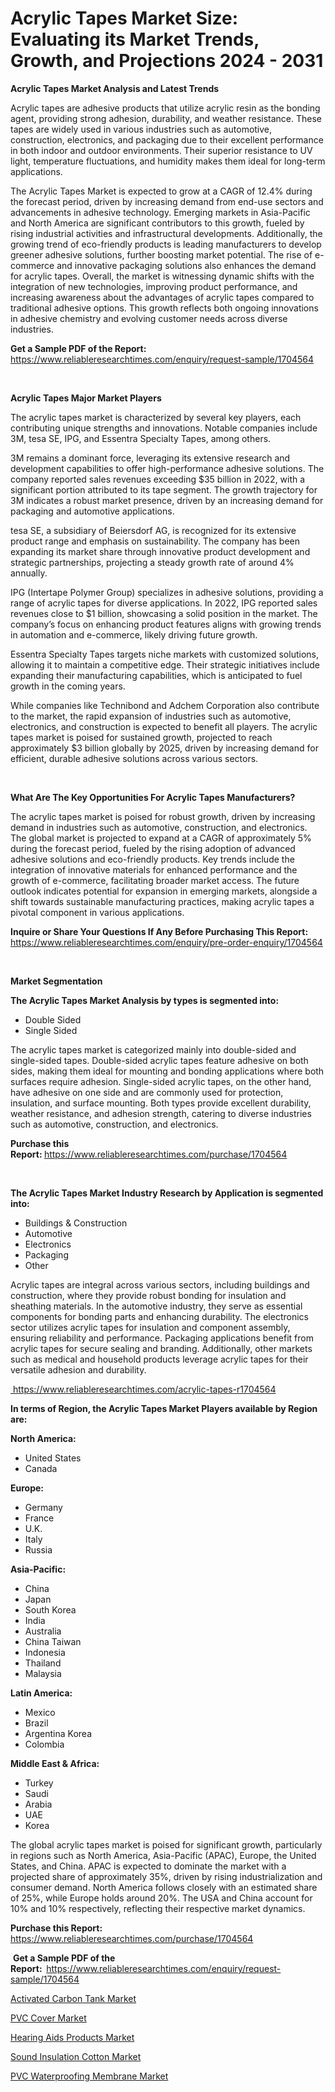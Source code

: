 <p><h1>Acrylic Tapes Market Size: Evaluating its Market Trends, Growth, and Projections 2024 - 2031</h1></p><p><strong>Acrylic Tapes Market Analysis and Latest Trends</strong></p>
<p><p>Acrylic tapes are adhesive products that utilize acrylic resin as the bonding agent, providing strong adhesion, durability, and weather resistance. These tapes are widely used in various industries such as automotive, construction, electronics, and packaging due to their excellent performance in both indoor and outdoor environments. Their superior resistance to UV light, temperature fluctuations, and humidity makes them ideal for long-term applications.</p><p>The Acrylic Tapes Market is expected to grow at a CAGR of 12.4% during the forecast period, driven by increasing demand from end-use sectors and advancements in adhesive technology. Emerging markets in Asia-Pacific and North America are significant contributors to this growth, fueled by rising industrial activities and infrastructural developments. Additionally, the growing trend of eco-friendly products is leading manufacturers to develop greener adhesive solutions, further boosting market potential. The rise of e-commerce and innovative packaging solutions also enhances the demand for acrylic tapes. Overall, the market is witnessing dynamic shifts with the integration of new technologies, improving product performance, and increasing awareness about the advantages of acrylic tapes compared to traditional adhesive options. This growth reflects both ongoing innovations in adhesive chemistry and evolving customer needs across diverse industries.</p></p>
<p><strong>Get a Sample PDF of the Report:&nbsp;</strong> <a href="https://www.reliableresearchtimes.com/enquiry/request-sample/1704564?utm_campaign=1777&utm_medium=2&utm_source=Github&utm_content=ia&utm_term=21102024&utm_id=acrylic-tapes">https://www.reliableresearchtimes.com/enquiry/request-sample/1704564</a></p>
<p>&nbsp;</p>
<p><strong>Acrylic Tapes Major Market Players</strong></p>
<p><p>The acrylic tapes market is characterized by several key players, each contributing unique strengths and innovations. Notable companies include 3M, tesa SE, IPG, and Essentra Specialty Tapes, among others. </p><p>3M remains a dominant force, leveraging its extensive research and development capabilities to offer high-performance adhesive solutions. The company reported sales revenues exceeding $35 billion in 2022, with a significant portion attributed to its tape segment. The growth trajectory for 3M indicates a robust market presence, driven by an increasing demand for packaging and automotive applications.</p><p>tesa SE, a subsidiary of Beiersdorf AG, is recognized for its extensive product range and emphasis on sustainability. The company has been expanding its market share through innovative product development and strategic partnerships, projecting a steady growth rate of around 4% annually. </p><p>IPG (Intertape Polymer Group) specializes in adhesive solutions, providing a range of acrylic tapes for diverse applications. In 2022, IPG reported sales revenues close to $1 billion, showcasing a solid position in the market. The company’s focus on enhancing product features aligns with growing trends in automation and e-commerce, likely driving future growth.</p><p>Essentra Specialty Tapes targets niche markets with customized solutions, allowing it to maintain a competitive edge. Their strategic initiatives include expanding their manufacturing capabilities, which is anticipated to fuel growth in the coming years. </p><p>While companies like Technibond and Adchem Corporation also contribute to the market, the rapid expansion of industries such as automotive, electronics, and construction is expected to benefit all players. The acrylic tapes market is poised for sustained growth, projected to reach approximately $3 billion globally by 2025, driven by increasing demand for efficient, durable adhesive solutions across various sectors.</p></p>
<p>&nbsp;</p>
<p><strong>What Are The Key Opportunities For Acrylic Tapes Manufacturers?</strong></p>
<p><p>The acrylic tapes market is poised for robust growth, driven by increasing demand in industries such as automotive, construction, and electronics. The global market is projected to expand at a CAGR of approximately 5% during the forecast period, fueled by the rising adoption of advanced adhesive solutions and eco-friendly products. Key trends include the integration of innovative materials for enhanced performance and the growth of e-commerce, facilitating broader market access. The future outlook indicates potential for expansion in emerging markets, alongside a shift towards sustainable manufacturing practices, making acrylic tapes a pivotal component in various applications.</p></p>
<p><strong>Inquire or Share Your Questions If Any Before Purchasing This Report:</strong> <a href="https://www.reliableresearchtimes.com/enquiry/pre-order-enquiry/1704564?utm_campaign=1777&utm_medium=2&utm_source=Github&utm_content=ia&utm_term=21102024&utm_id=acrylic-tapes">https://www.reliableresearchtimes.com/enquiry/pre-order-enquiry/1704564</a></p>
<p>&nbsp;</p>
<p><strong>Market Segmentation</strong></p>
<p><strong>The Acrylic Tapes Market Analysis by types is segmented into:</strong></p>
<p><ul><li>Double Sided</li><li>Single Sided</li></ul></p>
<p><p>The acrylic tapes market is categorized mainly into double-sided and single-sided tapes. Double-sided acrylic tapes feature adhesive on both sides, making them ideal for mounting and bonding applications where both surfaces require adhesion. Single-sided acrylic tapes, on the other hand, have adhesive on one side and are commonly used for protection, insulation, and surface mounting. Both types provide excellent durability, weather resistance, and adhesion strength, catering to diverse industries such as automotive, construction, and electronics.</p></p>
<p><strong>Purchase this Report:&nbsp;</strong><a href="https://www.reliableresearchtimes.com/purchase/1704564?utm_campaign=1777&utm_medium=2&utm_source=Github&utm_content=ia&utm_term=21102024&utm_id=acrylic-tapes">https://www.reliableresearchtimes.com/purchase/1704564</a></p>
<p>&nbsp;</p>
<p><strong>The Acrylic Tapes Market Industry Research by Application is segmented into:</strong></p>
<p><ul><li>Buildings & Construction</li><li>Automotive</li><li>Electronics</li><li>Packaging</li><li>Other</li></ul></p>
<p><p>Acrylic tapes are integral across various sectors, including buildings and construction, where they provide robust bonding for insulation and sheathing materials. In the automotive industry, they serve as essential components for bonding parts and enhancing durability. The electronics sector utilizes acrylic tapes for insulation and component assembly, ensuring reliability and performance. Packaging applications benefit from acrylic tapes for secure sealing and branding. Additionally, other markets such as medical and household products leverage acrylic tapes for their versatile adhesion and durability.</p></p>
<p><a href="https://www.reliableresearchtimes.com/acrylic-tapes-r1704564?utm_campaign=1777&utm_medium=2&utm_source=Github&utm_content=ia&utm_term=21102024&utm_id=acrylic-tapes">&nbsp;https://www.reliableresearchtimes.com/acrylic-tapes-r1704564</a></p>
<p><strong>In terms of Region, the Acrylic Tapes Market Players available by Region are:</strong></p>
<p>
    <p> <strong> North America: </strong>
        <ul>
            <li>United States</li>
            <li>Canada</li>
        </ul>
        </p> 
    <p> <strong> Europe: </strong>
        <ul>
            <li>Germany</li>
            <li>France</li>
            <li>U.K.</li>
            <li>Italy</li>
            <li>Russia</li>
        </ul>
        </p> 
    <p> <strong> Asia-Pacific: </strong>
        <ul>
            <li>China</li>
            <li>Japan</li>
            <li>South Korea</li>
            <li>India</li>
            <li>Australia</li>
            <li>China Taiwan</li>
            <li>Indonesia</li>
            <li>Thailand</li>
            <li>Malaysia</li>
        </ul>
        </p> 
    <p> <strong> Latin America: </strong>
        <ul>
            <li>Mexico</li>
            <li>Brazil</li>
            <li>Argentina Korea</li>
            <li>Colombia</li>
        </ul>
        </p> 
    <p> <strong> Middle East & Africa: </strong>
        <ul>
            <li>Turkey</li>
            <li>Saudi</li>
            <li>Arabia</li>
            <li>UAE</li>
            <li>Korea</li>
        </ul>
    </p>
    </p>
<p><p>The global acrylic tapes market is poised for significant growth, particularly in regions such as North America, Asia-Pacific (APAC), Europe, the United States, and China. APAC is expected to dominate the market with a projected share of approximately 35%, driven by rising industrialization and consumer demand. North America follows closely with an estimated share of 25%, while Europe holds around 20%. The USA and China account for 10% and 10% respectively, reflecting their respective market dynamics.</p></p>
<p><strong>Purchase this Report: </strong><a href="https://www.reliableresearchtimes.com/purchase/1704564?utm_campaign=1777&utm_medium=2&utm_source=Github&utm_content=ia&utm_term=21102024&utm_id=acrylic-tapes">https://www.reliableresearchtimes.com/purchase/1704564</a></p>
<p>&nbsp;<strong>Get a Sample PDF of the Report:&nbsp;&nbsp;</strong><a href="https://www.reliableresearchtimes.com/enquiry/request-sample/1704564?utm_campaign=1777&utm_medium=2&utm_source=Github&utm_content=ia&utm_term=21102024&utm_id=acrylic-tapes">https://www.reliableresearchtimes.com/enquiry/request-sample/1704564</a></p>
<p><strong></strong></p>
<p><p><a href="https://www.linkedin.com/pulse/activated-carbon-tank-market-regional-outlook-competition-2024-2031-foo7e?utm_campaign=1777&utm_medium=2&utm_source=Github&utm_content=ia&utm_term=21102024&utm_id=acrylic-tapes">Activated Carbon Tank Market</a></p><p><a href="https://www.linkedin.com/pulse/investment-opportunities-pvc-cover-sector-risk-analysis-roi-projections-xsb1e?utm_campaign=1777&utm_medium=2&utm_source=Github&utm_content=ia&utm_term=21102024&utm_id=acrylic-tapes">PVC Cover Market</a></p><p><a href="https://www.linkedin.com/pulse/hearing-aids-products-market-global-regional-analysis-viise?utm_campaign=1777&utm_medium=2&utm_source=Github&utm_content=ia&utm_term=21102024&utm_id=acrylic-tapes">Hearing Aids Products Market</a></p><p><a href="https://www.linkedin.com/pulse/sound-insulation-cotton-market-size-share-trends-analysis-report-csjre?utm_campaign=1777&utm_medium=2&utm_source=Github&utm_content=ia&utm_term=21102024&utm_id=acrylic-tapes">Sound Insulation Cotton Market</a></p><p><a href="https://www.linkedin.com/pulse/global-pvc-waterproofing-membrane-market-focus-application-end-use-uhkze?utm_campaign=1777&utm_medium=2&utm_source=Github&utm_content=ia&utm_term=21102024&utm_id=acrylic-tapes">PVC Waterproofing Membrane Market</a></p></p>
